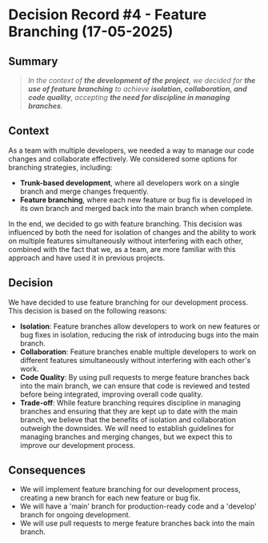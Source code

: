# Decision Record #4 - Feature Branching (17-05-2025)

## Summary
> *In the context of **the development of the project**, we decided for **the use of feature branching** to achieve **isolation, collaboration, and code quality**, accepting **the need for discipline in managing branches**.*

## Context
As a team with multiple developers, we needed a way to manage our code changes and collaborate effectively. We considered some options for branching strategies, including:
- **Trunk-based development**, where all developers work on a single branch and merge changes frequently.
- **Feature branching**, where each new feature or bug fix is developed in its own branch and merged back into the main branch when complete.

In the end, we decided to go with feature branching. This decision was influenced by both the need for isolation of changes and the ability to work on multiple features simultaneously without interfering with each other, combined with the fact that we, as a team, are more familiar with this approach and have used it in previous projects.

## Decision

We have decided to use feature branching for our development process. This decision is based on the following reasons:
- **Isolation**: Feature branches allow developers to work on new features or bug fixes in isolation, reducing the risk of introducing bugs into the main branch.
- **Collaboration**: Feature branches enable multiple developers to work on different features simultaneously without interfering with each other's work.
- **Code Quality**: By using pull requests to merge feature branches back into the main branch, we can ensure that code is reviewed and tested before being integrated, improving overall code quality.
- **Trade-off**: While feature branching requires discipline in managing branches and ensuring that they are kept up to date with the main branch, we believe that the benefits of isolation and collaboration outweigh the downsides. We will need to establish guidelines for managing branches and merging changes, but we expect this to improve our development process.

## Consequences
- We will implement feature branching for our development process, creating a new branch for each new feature or bug fix.
- We will have a 'main' branch for production-ready code and a 'develop' branch for ongoing development.
- We will use pull requests to merge feature branches back into the main branch.